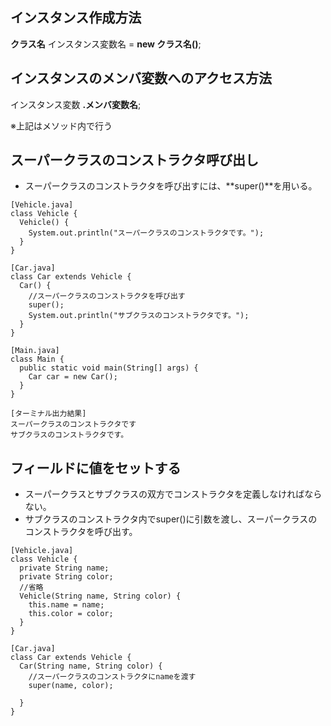 ## インスタンス作成方法  
**クラス名** インスタンス変数名 = **new クラス名()**;  

## インスタンスのメンバ変数へのアクセス方法  
インスタンス変数 **.メンバ変数名**;  

※上記はメソッド内で行う

## スーパークラスのコンストラクタ呼び出し  
* スーパークラスのコンストラクタを呼び出すには、**super()**を用いる。  
```
[Vehicle.java]
class Vehicle {
  Vehicle() {
    System.out.println("スーパークラスのコンストラクタです。");
  }
}
```
```
[Car.java]
class Car extends Vehicle {
  Car() {
    //スーパークラスのコンストラクタを呼び出す
    super();
    System.out.println("サブクラスのコンストラクタです。");
  }
}
```
```
[Main.java]
class Main {
  public static void main(String[] args) {
    Car car = new Car();
  }
}
```
```
[ターミナル出力結果]
スーパークラスのコンストラクタです
サブクラスのコンストラクタです。
```
## フィールドに値をセットする  
* スーパークラスとサブクラスの双方でコンストラクタを定義しなければならない。  
* サブクラスのコンストラクタ内でsuper()に引数を渡し、スーパークラスのコンストラクタを呼び出す。  
```
[Vehicle.java]
class Vehicle {
  private String name;
  private String color;
  //省略
  Vehicle(String name, String color) {
    this.name = name;
    this.color = color;
  }
}
```
```
[Car.java]
class Car extends Vehicle {
  Car(String name, String color) {
    //スーパークラスのコンストラクタにnameを渡す
    super(name, color);
    
  }
}
```














